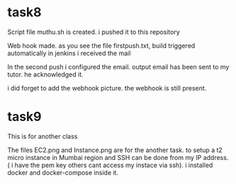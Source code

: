 # task8
Script file muthu.sh is created. i pushed it to this repository

Web hook made. as you see the file firstpush.txt, build triggered automatically in jenkins i received the mail

In the second push i configured the email. output email has been sent to my tutor. he acknowledged it.

i did forget to add the webhook picture. the webhook is still present.



# task9 
This is for another class

The files EC2.png and Instance.png are for the another task. to setup a t2 micro instance in Mumbai region and SSH can be done from my IP address. 
( i have the pem key others cant access my instace via ssh). i installed docker and docker-compose inside it.
